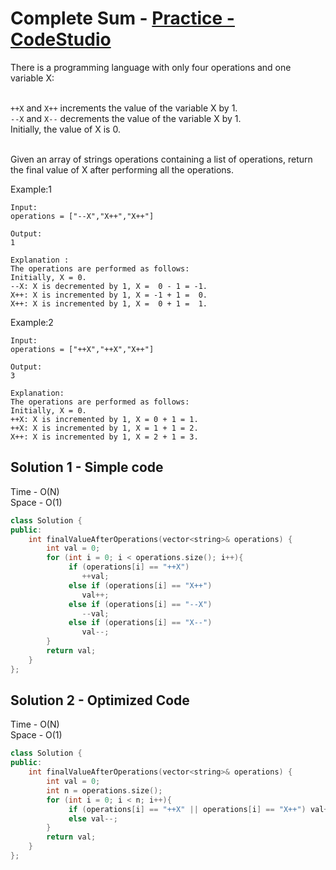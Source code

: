 # Complete Sum - [Practice - CodeStudio](https://www.codingninjas.com/codestudio/problems/complete-sum_3161880)

There is a programming language with only four operations and one variable X:<br><br>

`++X` and `X++` increments the value of the variable X by 1.<br>
`--X` and `X--` decrements the value of the variable X by 1.<br>
Initially, the value of X is 0.<br><br>

Given an array of strings operations containing a list of operations, return the final value of X after performing all the operations.

Example:1
```
Input:
operations = ["--X","X++","X++"]

Output:
1

Explanation : 
The operations are performed as follows:
Initially, X = 0.
--X: X is decremented by 1, X =  0 - 1 = -1.
X++: X is incremented by 1, X = -1 + 1 =  0.
X++: X is incremented by 1, X =  0 + 1 =  1.
```
Example:2
```
Input: 
operations = ["++X","++X","X++"]

Output: 
3

Explanation: 
The operations are performed as follows:
Initially, X = 0.
++X: X is incremented by 1, X = 0 + 1 = 1.
++X: X is incremented by 1, X = 1 + 1 = 2.
X++: X is incremented by 1, X = 2 + 1 = 3.
```

## Solution 1 - Simple code

Time - O(N)<br>
Space - O(1)

```cpp
class Solution {
public:
    int finalValueAfterOperations(vector<string>& operations) {
        int val = 0;
        for (int i = 0; i < operations.size(); i++){
             if (operations[i] == "++X")
             	++val;
             else if (operations[i] == "X++") 
             	val++;
             else if (operations[i] == "--X") 
             	--val;
             else if (operations[i] == "X--") 
             	val--;
        }
        return val;
    }
};
```

## Solution 2 - Optimized Code

Time - O(N)<br>
Space - O(1)

```cpp
class Solution {
public:
    int finalValueAfterOperations(vector<string>& operations) {
        int val = 0;
        int n = operations.size();
        for (int i = 0; i < n; i++){
             if (operations[i] == "++X" || operations[i] == "X++") val++;
             else val--;
        }
        return val;
    }
};
```